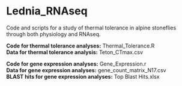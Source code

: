 # Lednia_RNAseq
Code and scripts for a study of thermal tolerance in alpine stoneflies through both physiology and RNAseq.

**Code for thermal tolerance analyses:** Thermal_Tolerance.R  
**Data for thermal tolerance analysis:** Teton_CTmax.csv  

**Code for gene expression analyses:** Gene_Expression.r  
**Data for gene expression analyses:** gene_count_matrix_N17.csv  
**BLAST hits for gene expression analyses:** Top Blast Hits.xlsx  
